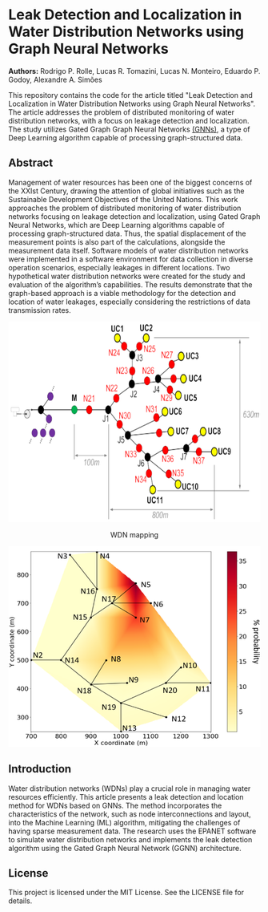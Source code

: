 # Leak Detection and Localization in Water Distribution Networks using Graph Neural Networks

**Authors:** Rodrigo P. Rolle, Lucas R. Tomazini, Lucas N. Monteiro, Eduardo P. Godoy, Alexandre A. Simões

This repository contains the code for the article titled "Leak Detection and Localization in Water Distribution Networks using Graph Neural Networks". The article addresses the problem of distributed monitoring of water distribution networks, with a focus on leakage detection and localization. The study utilizes Gated Graph Graph Neural Networks [(GNNs)](https://arxiv.org/abs/1511.05493), a type of Deep Learning algorithm capable of processing graph-structured data.

## Abstract
Management of water resources has been one of the biggest concerns of the XXIst Century, drawing the attention of global initiatives such as the Sustainable Development Objectives of the United Nations. This work approaches the problem of distributed monitoring of water distribution networks focusing on leakage detection and localization, using Gated Graph Neural Networks, which are Deep Learning algorithms capable of processing graph-structured data. Thus, the spatial displacement of the measurement points is also part of the calculations, alongside the measurement data itself. Software models of water distribution networks were implemented in a software environment for data collection in diverse operation scenarios, especially leakages in different locations. Two hypothetical water distribution networks were created for the study and evaluation of the algorithm’s capabilities. The results demonstrate that the graph-based approach is a viable methodology for the detection and location of water leakages, especially considering the restrictions of data transmission rates.


<p align="center">
  <img src="/WDN_mapping.png" alt="WDN mapping" width="600" height="400">
  <figcaption style="text-align: center;">WDN mapping</figcaption>
</p>

<p align="center">
  <img src="/Probability.png" alt="Probability distribution outputed by Gated Graph Neural Network (GGNN)" width="600" height="400">
</p>


## Introduction
Water distribution networks (WDNs) play a crucial role in managing water resources efficiently. This article presents a leak detection and location method for WDNs based on GNNs. The method incorporates the characteristics of the network, such as node interconnections and layout, into the Machine Learning (ML) algorithm, mitigating the challenges of having sparse measurement data. The research uses the EPANET software to simulate water distribution networks and implements the leak detection algorithm using the Gated Graph Neural Network (GGNN) architecture.





## License
This project is licensed under the MIT License. See the LICENSE file for details.



